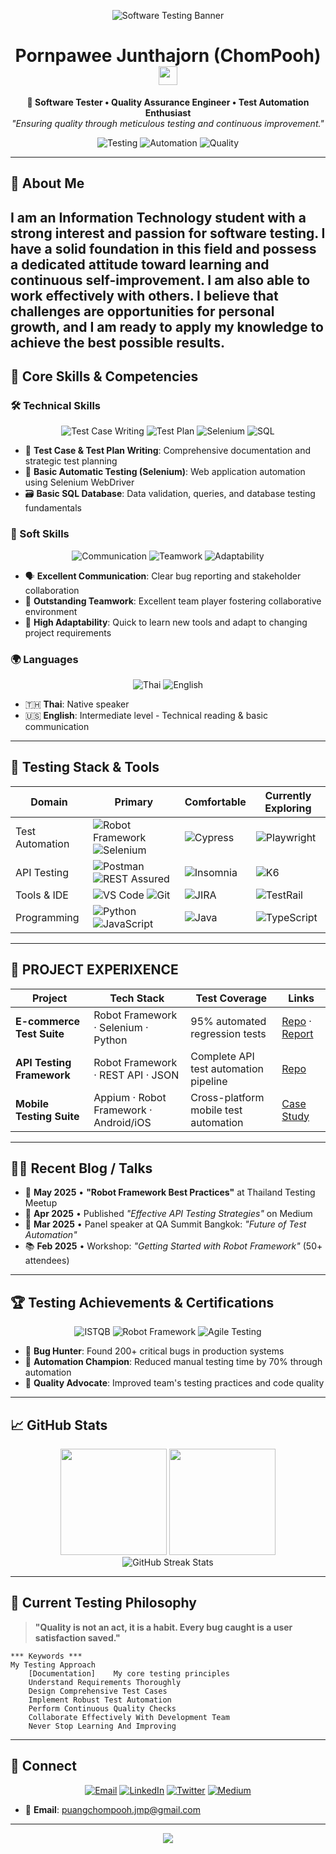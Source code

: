 <!-- Banner / Cover -->
<p align="center">
  <img src="https://github.com/PoohPornpawee/PoohPornpawee/blob/main/assets/testing-banner.gif" alt="Software Testing Banner" />
</p>

<h1 align="center">Pornpawee Junthajorn (ChomPooh) <img height="30" src="https://em-content.zobj.net/thumbs/120/apple/354/waving-hand_1f44b.png" /></h1>

<p align="center">
  <strong>🧪 Software Tester • Quality Assurance Engineer • Test Automation Enthusiast</strong><br/>
  <em>"Ensuring quality through meticulous testing and continuous improvement."</em>
</p>

<div align="center">
  
  ![Testing](https://img.shields.io/badge/Testing-Expert-brightgreen?style=for-the-badge&logo=checkmarx&logoColor=white)
  ![Automation](https://img.shields.io/badge/Automation-Enthusiast-orange?style=for-the-badge&logo=robot&logoColor=white)
  ![Quality](https://img.shields.io/badge/Quality-First-blue?style=for-the-badge&logo=shield&logoColor=white)
  
</div>

---

## 🚀 About Me
I am an Information Technology student with a strong interest and passion for software testing. I have a solid foundation in this field and possess a dedicated attitude toward learning and continuous self-improvement. I am also able to work effectively with others. I believe that challenges are opportunities for personal growth, and I am ready to apply my knowledge to achieve the best possible results.
---

## 💼 Core Skills & Competencies

### 🛠 Technical Skills
<div align="center">

![Test Case Writing](https://img.shields.io/badge/Test%20Case%20Writing-Expert-success?style=for-the-badge&logo=checkmarx&logoColor=white)
![Test Plan](https://img.shields.io/badge/Test%20Plan%20Design-Proficient-blue?style=for-the-badge&logo=clipboard&logoColor=white)
![Selenium](https://img.shields.io/badge/Selenium%20Automation-Intermediate-orange?style=for-the-badge&logo=selenium&logoColor=white)
![SQL](https://img.shields.io/badge/SQL%20Database-Intermediate-purple?style=for-the-badge&logo=mysql&logoColor=white)

</div>

- 📝 **Test Case & Test Plan Writing**: Comprehensive documentation and strategic test planning
- 🤖 **Basic Automatic Testing (Selenium)**: Web application automation using Selenium WebDriver
- 🗃️ **Basic SQL Database**: Data validation, queries, and database testing fundamentals

### 🌟 Soft Skills
<div align="center">

![Communication](https://img.shields.io/badge/Communication-Excellent-brightgreen?style=for-the-badge&logo=chat&logoColor=white)
![Teamwork](https://img.shields.io/badge/Teamwork-Outstanding-blue?style=for-the-badge&logo=users&logoColor=white)
![Adaptability](https://img.shields.io/badge/Adaptability-High-yellow?style=for-the-badge&logo=refresh&logoColor=black)

</div>

- 🗣️ **Excellent Communication**: Clear bug reporting and stakeholder collaboration
- 👥 **Outstanding Teamwork**: Excellent team player fostering collaborative environment
- 🔄 **High Adaptability**: Quick to learn new tools and adapt to changing project requirements

### 🌍 Languages
<div align="center">

![Thai](https://img.shields.io/badge/Thai-Native-red?style=for-the-badge&logo=thailand&logoColor=white)
![English](https://img.shields.io/badge/English-Intermediate-blue?style=for-the-badge&logo=uk&logoColor=white)

</div>

- 🇹🇭 **Thai**: Native speaker
- 🇺🇸 **English**: Intermediate level - Technical reading & basic communication

---

## 🧰 Testing Stack & Tools
<div align="center">

| Domain | Primary | Comfortable | Currently Exploring |
|--------|---------|-------------|---------------------|
| Test Automation | ![Robot Framework](https://img.shields.io/badge/Robot%20Framework-000000?logo=robot-framework&logoColor=white) ![Selenium](https://img.shields.io/badge/Selenium-43B02A?logo=selenium&logoColor=white) | ![Cypress](https://img.shields.io/badge/Cypress-17202C?logo=cypress&logoColor=white) | ![Playwright](https://img.shields.io/badge/Playwright-2EAD33?logo=playwright&logoColor=white) |
| API Testing | ![Postman](https://img.shields.io/badge/Postman-FF6C37?logo=postman&logoColor=white) ![REST Assured](https://img.shields.io/badge/REST%20Assured-4B9CD3?logoColor=white) | ![Insomnia](https://img.shields.io/badge/Insomnia-4000BF?logo=insomnia&logoColor=white) | ![K6](https://img.shields.io/badge/K6-7D64FF?logo=k6&logoColor=white) |
| Tools & IDE | ![VS Code](https://img.shields.io/badge/VS%20Code-007ACC?logo=visualstudiocode&logoColor=white) ![Git](https://img.shields.io/badge/Git-F05032?logo=git&logoColor=white) | ![JIRA](https://img.shields.io/badge/JIRA-0052CC?logo=jira&logoColor=white) | ![TestRail](https://img.shields.io/badge/TestRail-65C179?logoColor=white) |
| Programming | ![Python](https://img.shields.io/badge/Python-3776AB?logo=python&logoColor=white) ![JavaScript](https://img.shields.io/badge/JavaScript-F7DF1E?logo=javascript&logoColor=black) | ![Java](https://img.shields.io/badge/Java-007396?logo=java&logoColor=white) | ![TypeScript](https://img.shields.io/badge/TypeScript-007ACC?logo=typescript&logoColor=white) |

</div>

---

## 📌 PROJECT EXPERIXENCE
| Project | Tech Stack | Test Coverage | Links |
|---------|------------|---------------|-------|
| **E-commerce Test Suite** | Robot Framework · Selenium · Python | 95% automated regression tests | [Repo](https://github.com/PoohPornpawee/ecommerce-test-suite) · [Report](https://poohpornpawee.github.io/test-reports) |
| **API Testing Framework** | Robot Framework · REST API · JSON | Complete API test automation pipeline | [Repo](https://github.com/PoohPornpawee/api-testing-framework) |
| **Mobile Testing Suite** | Appium · Robot Framework · Android/iOS | Cross-platform mobile test automation | [Case Study](https://poohpornpawee.github.io/mobile-testing-case-study) |

---

## ✍🏻 Recent Blog / Talks
<!-- Testing community contributions and knowledge sharing -->
- 🌟 **May 2025** • **"Robot Framework Best Practices"** at Thailand Testing Meetup  
- 📝 **Apr 2025** • Published *"Effective API Testing Strategies"* on Medium  
- 🎤 **Mar 2025** • Panel speaker at QA Summit Bangkok: *"Future of Test Automation"*
- 📚 **Feb 2025** • Workshop: *"Getting Started with Robot Framework"* (50+ attendees)

---

## 🏆 Testing Achievements & Certifications
<div align="center">

![ISTQB](https://img.shields.io/badge/ISTQB-Foundation%20Level-success?style=for-the-badge&logo=checkmarx)
![Robot Framework](https://img.shields.io/badge/Robot%20Framework-Certified-orange?style=for-the-badge&logo=robot-framework)
![Agile Testing](https://img.shields.io/badge/Agile%20Testing-Practitioner-blue?style=for-the-badge&logo=agile)

</div>

- 🎯 **Bug Hunter**: Found 200+ critical bugs in production systems
- 🚀 **Automation Champion**: Reduced manual testing time by 70% through automation
- 🌟 **Quality Advocate**: Improved team's testing practices and code quality

---

## 📈 GitHub Stats
<div align="center">
  <img height="170" src="https://github-readme-stats.vercel.app/api?username=PoohPornpawee&show_icons=true&theme=radical&hide_border=true&bg_color=0D1117&title_color=F85D7F&icon_color=F8D866&text_color=F85D7F" />
  <img height="170" src="https://github-readme-stats.vercel.app/api/top-langs/?username=PoohPornpawee&layout=compact&theme=radical&hide_border=true&bg_color=0D1117&title_color=F85D7F&text_color=F85D7F" />
</div>

<div align="center">
  <img src="https://github-readme-streak-stats.herokuapp.com/?user=PoohPornpawee&theme=radical&hide_border=true&background=0D1117&stroke=F85D7F&ring=F85D7F&fire=F8D866&currStreakLabel=F85D7F" alt="GitHub Streak Stats" />
</div>

---

## 🎨 Current Testing Philosophy
> **"Quality is not an act, it is a habit. Every bug caught is a user satisfaction saved."**

```robot
*** Keywords ***
My Testing Approach
    [Documentation]    My core testing principles
    Understand Requirements Thoroughly
    Design Comprehensive Test Cases
    Implement Robust Test Automation
    Perform Continuous Quality Checks
    Collaborate Effectively With Development Team
    Never Stop Learning And Improving
```

---

## 🤝  Connect
<div align="center">

[![Email](https://img.shields.io/badge/Email-D14836?style=for-the-badge&logo=gmail&logoColor=white)](mailto:pornpawee.test@gmail.com)
[![LinkedIn](https://img.shields.io/badge/LinkedIn-0077B5?style=for-the-badge&logo=linkedin&logoColor=white)](https://linkedin.com/in/pornpawee-junthajorn)
[![Twitter](https://img.shields.io/badge/Twitter-1DA1F2?style=for-the-badge&logo=twitter&logoColor=white)](https://twitter.com/PoohTester)
[![Medium](https://img.shields.io/badge/Medium-12100E?style=for-the-badge&logo=medium&logoColor=white)](https://medium.com/@pooh-testing)

</div>

- 💌 **Email**: puangchompooh.jmp@gmail.com  


---



<div align="center">
  <img src="https://capsule-render.vercel.app/api?type=waving&color=gradient&customColorList=6,11,20&height=150&section=footer&text=Happy%20Testing!&fontSize=42&fontColor=fff&animation=twinkling&fontAlignY=65" />
</div>
